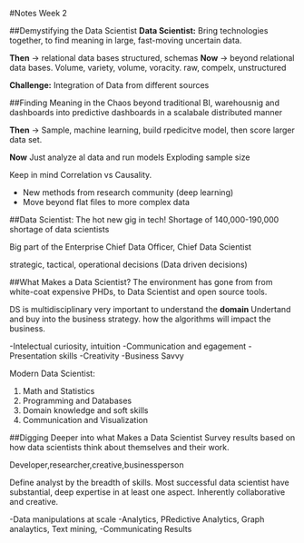 #Notes Week 2

##Demystifying the Data Scientist
**Data Scientist:**
Bring technologies together, to find meaning in large, fast-moving uncertain data.

**Then** -> relational data bases
structured, schemas
**Now** -> beyond relational data bases. Volume, variety, volume, voracity.
raw, compelx, unstructured

**Challenge:** Integration of Data from different sources

##Finding Meaning in the Chaos
beyond traditional BI, warehousnig and dashboards
into predictive dashboards in a scalabale distributed manner

**Then** -> Sample, machine learning, build rpedicitve model, then score larger data set.

**Now** Just analyze al data and run models
Exploding sample size

Keep in mind Correlation vs Causality.

- New methods from research community (deep learning)
- Move beyond flat files to more complex data

##Data Scientist: The hot new gig in tech!
Shortage of 140,000-190,000 shortage of data scientists

Big part of the Enterprise
Chief Data Officer, Chief Data Scientist

strategic, tactical, operational decisions (Data driven decisions)

##What Makes a Data Scientist?
The environment has gone from from white-coat expensive PHDs, to Data Scientist and open source tools.

DS is multidisciplinary
very important to understand the **domain**
Undertand and  buy into the business strategy. how the algorithms will impact the business.

-Intelectual curiosity, intuition
-Communication and egagement
-Presentation skills
-Creativity
-Business Savvy

Modern Data Scientist:
1. Math and Statistics
2. Programming and Databases
3. Domain knowledge and soft skills
4. Communication and Visualization


##Digging Deeper into what Makes a Data Scientist
Survey results based on how data scientists think about themselves and their work.

Developer,researcher,creative,businessperson

Define analyst by the breadth of skills.
Most successful data scientist have substantial, deep expertise in at least one aspect.
Inherently collaborative and creative.

-Data manipulations at scale
-Analytics, PRedictive Analytics, Graph analaytics, Text mining,
-Communicating Results


